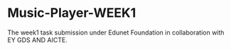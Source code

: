 # Music-Player-WEEK1
The week1 task submission under Edunet Foundation in collaboration with EY GDS AND AICTE.
